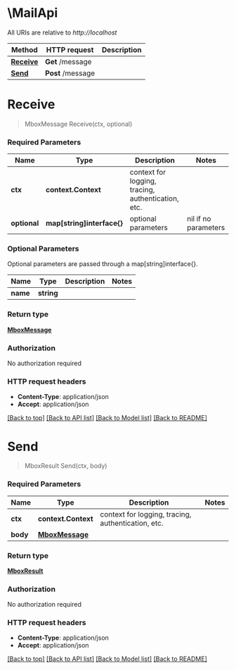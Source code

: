 # \MailApi

All URIs are relative to *http://localhost*

Method | HTTP request | Description
------------- | ------------- | -------------
[**Receive**](MailApi.md#Receive) | **Get** /message | 
[**Send**](MailApi.md#Send) | **Post** /message | 


# **Receive**
> MboxMessage Receive(ctx, optional)


### Required Parameters

Name | Type | Description  | Notes
------------- | ------------- | ------------- | -------------
 **ctx** | **context.Context** | context for logging, tracing, authentication, etc.
 **optional** | **map[string]interface{}** | optional parameters | nil if no parameters

### Optional Parameters
Optional parameters are passed through a map[string]interface{}.

Name | Type | Description  | Notes
------------- | ------------- | ------------- | -------------
 **name** | **string**|  | 

### Return type

[**MboxMessage**](mboxMessage.md)

### Authorization

No authorization required

### HTTP request headers

 - **Content-Type**: application/json
 - **Accept**: application/json

[[Back to top]](#) [[Back to API list]](../README.md#documentation-for-api-endpoints) [[Back to Model list]](../README.md#documentation-for-models) [[Back to README]](../README.md)

# **Send**
> MboxResult Send(ctx, body)


### Required Parameters

Name | Type | Description  | Notes
------------- | ------------- | ------------- | -------------
 **ctx** | **context.Context** | context for logging, tracing, authentication, etc.
  **body** | [**MboxMessage**](MboxMessage.md)|  | 

### Return type

[**MboxResult**](mboxResult.md)

### Authorization

No authorization required

### HTTP request headers

 - **Content-Type**: application/json
 - **Accept**: application/json

[[Back to top]](#) [[Back to API list]](../README.md#documentation-for-api-endpoints) [[Back to Model list]](../README.md#documentation-for-models) [[Back to README]](../README.md)

